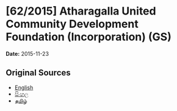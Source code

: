 # [62/2015] Atharagalla United Community Development Foundation (Incorporation) (GS)

**Date:** 2015-11-23

## Original Sources

- [English](https://documents.gov.lk/view/bills/2015/11/62-2015_E.pdf)
- [සිංහල](https://documents.gov.lk/view/bills/2015/11/62-2015_S.pdf)
- [தமிழ்](https://documents.gov.lk/view/bills/2015/11/62-2015_T.pdf)
